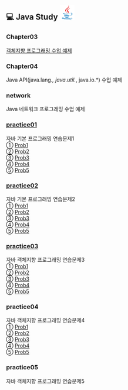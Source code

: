 ## :computer: Java Study <a href="https://www.java.com" target="_blank"> <img src="https://raw.githubusercontent.com/devicons/devicon/master/icons/java/java-original.svg" alt="java" width="40" height="40"/> </a>

### Chapter03
[객체지향 프로그래밍 수업 예제](https://github.com/STRnick/java-study/tree/master/chapter03/src/main/java)  

### Chapter04
Java API(java.lang.*, java.util.*, java.io.*) 수업 예제

### network
Java 네트워크 프로그래밍 수업 예제

### [practice01](https://github.com/STRnick/java-study/tree/master/practice01/docs)
자바 기본 프로그래밍 연습문제1  
① [Prob1](https://github.com/STRnick/java-study/blob/master/practice01/src/main/java/prob1/Prob1.java)  
② [Prob2](https://github.com/STRnick/java-study/blob/master/practice01/src/main/java/prob2/Prob2.java)  
③ [Prob3](https://github.com/STRnick/java-study/blob/master/practice01/src/main/java/prob3/Prob3.java)  
④ [Prob4](https://github.com/STRnick/java-study/blob/master/practice01/src/main/java/prob4/Prob4.java)  
⑤ [Prob5](https://github.com/STRnick/java-study/blob/master/practice01/src/main/java/prob5/Prob5.java)  

### [practice02](https://github.com/STRnick/java-study/tree/master/practice02/docs)  
자바 기본 프로그래밍 연습문제2  
① [Prob1](https://github.com/STRnick/java-study/blob/master/practice02/src/main/java/prob01/Prob01.java)  
② [Prob2](https://github.com/STRnick/java-study/blob/master/practice02/src/main/java/prob02/Prob02.java)  
③ [Prob3](https://github.com/STRnick/java-study/blob/master/practice02/src/main/java/prob03/Prob03.java)  
④ [Prob4](https://github.com/STRnick/java-study/blob/master/practice02/src/main/java/prob04/Prob04.java)  
⑤ [Prob5](https://github.com/STRnick/java-study/blob/master/practice02/src/main/java/prob05/Prob05.java)  

### [practice03](https://github.com/STRnick/java-study/tree/master/practice03/docs)  
자바 객체지향 프로그래밍 연습문제3  
① [Prob1](https://github.com/STRnick/java-study/blob/master/practice03/src/main/java/prob01/Member.java)  
② [Prob2](https://github.com/STRnick/java-study/tree/master/practice03/src/main/java/prob02)  
③ [Prob3](https://github.com/STRnick/java-study/tree/master/practice03/src/main/java/prob03)  
④ [Prob4](https://github.com/STRnick/java-study/tree/master/practice03/src/main/java/prob04)  
⑤ [Prob5](https://github.com/STRnick/java-study/tree/master/practice03/src/main/java/prob05)  

### practice04
자바 객체지향 프로그래밍 연습문제4  
① [Prob1](https://github.com/STRnick/java-study/tree/master/practice04/src/main/java/prob01)  
② [Prob2](https://github.com/STRnick/java-study/tree/master/practice04/src/main/java/prob02)  
③ [Prob3](https://github.com/STRnick/java-study/tree/master/practice04/src/main/java/prob03)  
④ [Prob4](https://github.com/STRnick/java-study/tree/master/practice04/src/main/java/prob04)  
⑤ [Prob5](https://github.com/STRnick/java-study/tree/master/practice04/src/main/java/prob05)  

### practice05
자바 객체지향 프로그래밍 연습문제5

